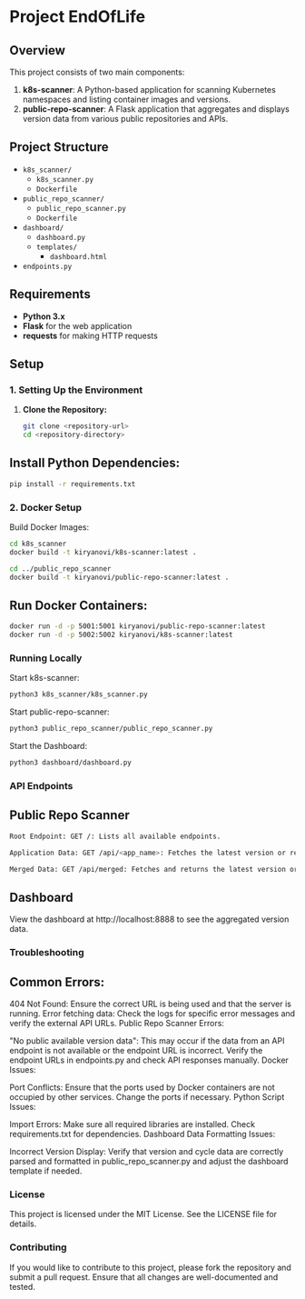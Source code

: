 # Project EndOfLife

## Overview

This project consists of two main components:

1. **k8s-scanner**: A Python-based application for scanning Kubernetes namespaces and listing container images and versions.
2. **public-repo-scanner**: A Flask application that aggregates and displays version data from various public repositories and APIs.

## Project Structure

- `k8s_scanner/`
  - `k8s_scanner.py`
  - `Dockerfile`
- `public_repo_scanner/`
  - `public_repo_scanner.py`
  - `Dockerfile`
- `dashboard/`
  - `dashboard.py`
  - `templates/`
    - `dashboard.html`
- `endpoints.py`

## Requirements

- **Python 3.x**
- **Flask** for the web application
- **requests** for making HTTP requests

## Setup

### 1. Setting Up the Environment

1. **Clone the Repository:**
   ```bash
   git clone <repository-url>
   cd <repository-directory>

## Install Python Dependencies:
```bash
pip install -r requirements.txt
```

### 2. Docker Setup
Build Docker Images:
```bash
cd k8s_scanner
docker build -t kiryanovi/k8s-scanner:latest .

cd ../public_repo_scanner
docker build -t kiryanovi/public-repo-scanner:latest .

```

 ## Run Docker Containers:
```bash
docker run -d -p 5001:5001 kiryanovi/public-repo-scanner:latest
docker run -d -p 5002:5002 kiryanovi/k8s-scanner:latest
```

### Running Locally

Start k8s-scanner:
```bash
python3 k8s_scanner/k8s_scanner.py
```
Start public-repo-scanner:
```bash
python3 public_repo_scanner/public_repo_scanner.py
```
Start the Dashboard:
```bash
python3 dashboard/dashboard.py
```

### API Endpoints
## Public Repo Scanner
```bash
Root Endpoint: GET /: Lists all available endpoints.
```
```bash
Application Data: GET /api/<app_name>: Fetches the latest version or record for the specified application.
```
```bash
Merged Data: GET /api/merged: Fetches and returns the latest version or record for all applications combined into one JSON.
```
## Dashboard
View the dashboard at http://localhost:8888 to see the aggregated version data.

### Troubleshooting
## Common Errors:

404 Not Found: Ensure the correct URL is being used and that the server is running.
Error fetching data: Check the logs for specific error messages and verify the external API URLs.
Public Repo Scanner Errors:

"No public available version data": This may occur if the data from an API endpoint is not available or the endpoint URL is incorrect. Verify the endpoint URLs in endpoints.py and check API responses manually.
Docker Issues:

Port Conflicts: Ensure that the ports used by Docker containers are not occupied by other services. Change the ports if necessary.
Python Script Issues:

Import Errors: Make sure all required libraries are installed. Check requirements.txt for dependencies.
Dashboard Data Formatting Issues:

Incorrect Version Display: Verify that version and cycle data are correctly parsed and formatted in public_repo_scanner.py and adjust the dashboard template if needed.

### License
This project is licensed under the MIT License. See the LICENSE file for details.

### Contributing
If you would like to contribute to this project, please fork the repository and submit a pull request. Ensure that all changes are well-documented and tested.